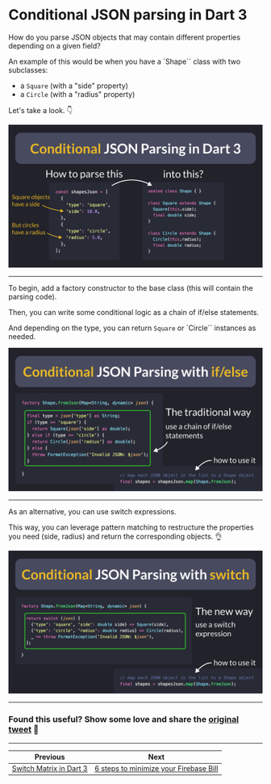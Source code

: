 # Conditional JSON parsing in Dart 3

How do you parse JSON objects that may contain different properties depending on a given field?

An example of this would be when you have a `Shape`` class with two subclasses:

- a `Square` (with a "side" property)
- a `Circle` (with a "radius" property)

Let's take a look. 👇

![](113.1.png)

---

To begin, add a factory constructor to the base class (this will contain the parsing code).

Then, you can write some conditional logic as a chain of if/else statements.

And depending on the type, you can return `Square` or `Circle`` instances as needed.

![](113.2.png)

---

As an alternative, you can use switch expressions.

This way, you can leverage pattern matching to restructure the properties you need (side, radius) and return the corresponding objects. 👌

![](113.3.png)

---

### Found this useful? Show some love and share the [original tweet](https://twitter.com/biz84/status/1679472787495215106) 🙏

---

| Previous | Next |
| -------- | ---- |
| [Switch Matrix in Dart 3](../0112-switch-matrix/index.md) | [6 steps to minimize your Firebase Bill](../0114-minimize-firebase-bill/index.md) |
